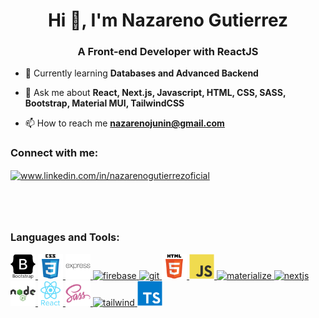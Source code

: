<h1 align="center">Hi 👋, I'm Nazareno Gutierrez</h1>
<h3 align="center">A Front-end Developer with ReactJS</h3>

- 🌱 Currently learning **Databases and Advanced Backend**

- 💬 Ask me about **React, Next.js, Javascript, HTML, CSS, SASS, Bootstrap, Material MUI, TailwindCSS**

- 📫 How to reach me **nazarenojunin@gmail.com**

<h3 align="left">Connect with me:</h3>
<p align="left">
<a href="https://www.linkedin.com/in/nazarenogutierrezoficial" target="blank"><img align="center" src="https://raw.githubusercontent.com/rahuldkjain/github-profile-readme-generator/master/src/images/icons/Social/linked-in-alt.svg" alt="www.linkedin.com/in/nazarenogutierrezoficial" height="30" width="40" /></a>
<a href="https://wa.me/2364329720" target="blank">

<svg width="30" height="40" xmlns="http://www.w3.org/2000/svg" preserveAspectRatio="xMidYMid"><path d="m67.663 221.823 4.185 2.093c17.44 10.463 36.971 15.346 56.503 15.346 61.385 0 111.609-50.224 111.609-111.609 0-29.297-11.859-57.897-32.785-78.824-20.927-20.927-48.83-32.785-78.824-32.785-61.385 0-111.61 50.224-110.912 112.307 0 20.926 6.278 41.156 16.741 58.594l2.79 4.186-11.16 41.156 41.853-10.464Z" fill="#00E676"/><path d="M219.033 37.668C195.316 13.254 162.531 0 129.048 0 57.898 0 .698 57.897 1.395 128.35c0 22.322 6.278 43.947 16.742 63.478L0 258.096l67.663-17.439c18.834 10.464 39.76 15.347 60.688 15.347 70.453 0 127.653-57.898 127.653-128.35 0-34.181-13.254-66.269-36.97-89.986ZM129.048 234.38c-18.834 0-37.668-4.882-53.712-14.648l-4.185-2.093-40.458 10.463 10.463-39.76-2.79-4.186C7.673 134.63 22.322 69.058 72.546 38.365c50.224-30.692 115.097-16.043 145.79 34.181 30.692 50.224 16.043 115.097-34.18 145.79-16.045 10.463-35.576 16.043-55.108 16.043Zm61.385-77.428-7.673-3.488s-11.16-4.883-18.136-8.371c-.698 0-1.395-.698-2.093-.698-2.093 0-3.488.698-4.883 1.396 0 0-.697.697-10.463 11.858-.698 1.395-2.093 2.093-3.488 2.093h-.698c-.697 0-2.092-.698-2.79-1.395l-3.488-1.395c-7.673-3.488-14.648-7.674-20.229-13.254-1.395-1.395-3.488-2.79-4.883-4.185-4.883-4.883-9.766-10.464-13.253-16.742l-.698-1.395c-.697-.698-.697-1.395-1.395-2.79 0-1.395 0-2.79.698-3.488 0 0 2.79-3.488 4.882-5.58 1.396-1.396 2.093-3.488 3.488-4.883 1.395-2.093 2.093-4.883 1.395-6.976-.697-3.488-9.068-22.322-11.16-26.507-1.396-2.093-2.79-2.79-4.883-3.488H83.01c-1.396 0-2.79.698-4.186.698l-.698.697c-1.395.698-2.79 2.093-4.185 2.79-1.395 1.396-2.093 2.79-3.488 4.186-4.883 6.278-7.673 13.951-7.673 21.624 0 5.58 1.395 11.161 3.488 16.044l.698 2.093c6.278 13.253 14.648 25.112 25.81 35.575l2.79 2.79c2.092 2.093 4.185 3.488 5.58 5.58 14.649 12.557 31.39 21.625 50.224 26.508 2.093.697 4.883.697 6.976 1.395h6.975c3.488 0 7.673-1.395 10.464-2.79 2.092-1.395 3.487-1.395 4.882-2.79l1.396-1.396c1.395-1.395 2.79-2.092 4.185-3.487 1.395-1.395 2.79-2.79 3.488-4.186 1.395-2.79 2.092-6.278 2.79-9.765v-4.883s-.698-.698-2.093-1.395Z" fill="#FFF"/></svg>

</a>
</p>

<h3 align="left">Languages and Tools:</h3>
<p align="left"> <a href="https://getbootstrap.com" target="_blank" rel="noreferrer"> <img src="https://raw.githubusercontent.com/devicons/devicon/master/icons/bootstrap/bootstrap-plain-wordmark.svg" alt="bootstrap" width="40" height="40"/> </a> <a href="https://www.w3schools.com/css/" target="_blank" rel="noreferrer"> <img src="https://raw.githubusercontent.com/devicons/devicon/master/icons/css3/css3-original-wordmark.svg" alt="css3" width="40" height="40"/> </a> <a href="https://expressjs.com" target="_blank" rel="noreferrer"> <img src="https://raw.githubusercontent.com/devicons/devicon/master/icons/express/express-original-wordmark.svg" alt="express" width="40" height="40"/> </a> <a href="https://firebase.google.com/" target="_blank" rel="noreferrer"> <img src="https://www.vectorlogo.zone/logos/firebase/firebase-icon.svg" alt="firebase" width="40" height="40"/> </a> <a href="https://git-scm.com/" target="_blank" rel="noreferrer"> <img src="https://www.vectorlogo.zone/logos/git-scm/git-scm-icon.svg" alt="git" width="40" height="40"/> </a> <a href="https://www.w3.org/html/" target="_blank" rel="noreferrer"> <img src="https://raw.githubusercontent.com/devicons/devicon/master/icons/html5/html5-original-wordmark.svg" alt="html5" width="40" height="40"/> </a> <a href="https://developer.mozilla.org/en-US/docs/Web/JavaScript" target="_blank" rel="noreferrer"> <img src="https://raw.githubusercontent.com/devicons/devicon/master/icons/javascript/javascript-original.svg" alt="javascript" width="40" height="40"/> </a> <a href="https://materializecss.com/" target="_blank" rel="noreferrer"> <img src="https://raw.githubusercontent.com/prplx/svg-logos/5585531d45d294869c4eaab4d7cf2e9c167710a9/svg/materialize.svg" alt="materialize" width="40" height="40"/> </a> <a href="https://nextjs.org/" target="_blank" rel="noreferrer"> <img src="https://cdn.worldvectorlogo.com/logos/nextjs-2.svg" alt="nextjs" width="40" height="40"/> </a> <a href="https://nodejs.org" target="_blank" rel="noreferrer"> <img src="https://raw.githubusercontent.com/devicons/devicon/master/icons/nodejs/nodejs-original-wordmark.svg" alt="nodejs" width="40" height="40"/> </a> <a href="https://reactjs.org/" target="_blank" rel="noreferrer"> <img src="https://raw.githubusercontent.com/devicons/devicon/master/icons/react/react-original-wordmark.svg" alt="react" width="40" height="40"/> </a> <a href="https://sass-lang.com" target="_blank" rel="noreferrer"> <img src="https://raw.githubusercontent.com/devicons/devicon/master/icons/sass/sass-original.svg" alt="sass" width="40" height="40"/> </a> <a href="https://tailwindcss.com/" target="_blank" rel="noreferrer"> <img src="https://www.vectorlogo.zone/logos/tailwindcss/tailwindcss-icon.svg" alt="tailwind" width="40" height="40"/> </a> <a href="https://www.typescriptlang.org/" target="_blank" rel="noreferrer"> <img src="https://raw.githubusercontent.com/devicons/devicon/master/icons/typescript/typescript-original.svg" alt="typescript" width="40" height="40"/> </a> </p>
